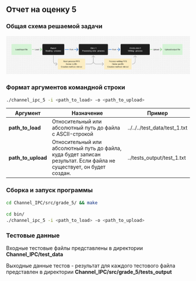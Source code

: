 ## Отчет на оценку 5

### Общая схема решаемой задачи

![scheme](img/scheme.png)

### Формат аргументов командной строки

```sh
./channel_ipc_5 -i <path_to_load> -o <path_to_upload>
```

| **Аргумент** |  **Назначение**  |  **Пример** |
| ---------  |  --------- | ---------  |
| **path_to_load**  | Относительный или абсолютный путь до файла с ASCII-строкой  |  ../../../test_data/test_1.txt  |
| **path_to_upload** | Относительный или абсолютный путь до файла, куда будет записан результат. Если файла не существует, он будет создан. |  ../tests_output/test_1.txt  |

### Сборка и запуск программы

```sh
cd Channel_IPC/src/grade_5/ && make
```

```sh
cd bin/
./channel_ipc_5 -i <path_to_load> -o <path_to_upload>
```

### Тестовые данные

Входные тестовые файлы представлены в директории **Channel_IPC/test_data**

Выходные данные тестов - результат для каждого тестового файла представлен в директории **Channel_IPC/src/grade_5/tests_output**

